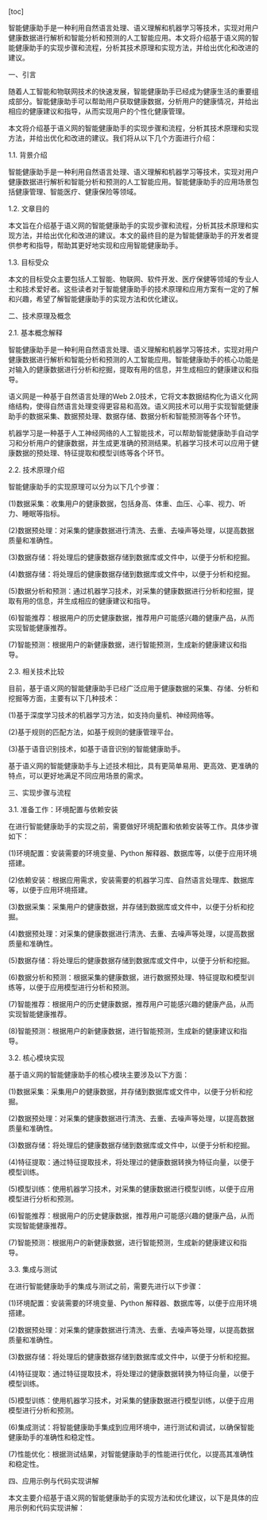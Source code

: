 
[toc]                    
                
                
智能健康助手是一种利用自然语言处理、语义理解和机器学习等技术，实现对用户健康数据进行解析和智能分析和预测的人工智能应用。本文将介绍基于语义网的智能健康助手的实现步骤和流程，分析其技术原理和实现方法，并给出优化和改进的建议。

一、引言

随着人工智能和物联网技术的快速发展，智能健康助手已经成为健康生活的重要组成部分。智能健康助手可以帮助用户获取健康数据，分析用户的健康情况，并给出相应的健康建议和指导，从而实现用户的个性化健康管理。

本文将介绍基于语义网的智能健康助手的实现步骤和流程，分析其技术原理和实现方法，并给出优化和改进的建议。我们将从以下几个方面进行介绍：

1.1. 背景介绍

智能健康助手是一种利用自然语言处理、语义理解和机器学习等技术，实现对用户健康数据进行解析和智能分析和预测的人工智能应用。智能健康助手的应用场景包括健康管理、智能医疗、健康保险等领域。

1.2. 文章目的

本文旨在介绍基于语义网的智能健康助手的实现步骤和流程，分析其技术原理和实现方法，并给出优化和改进的建议。本文的最终目的是为智能健康助手的开发者提供参考和指导，帮助其更好地实现和应用智能健康助手。

1.3. 目标受众

本文的目标受众主要包括人工智能、物联网、软件开发、医疗保健等领域的专业人士和技术爱好者。这些读者对于智能健康助手的技术原理和应用方案有一定的了解和兴趣，希望了解智能健康助手的实现方法和优化建议。

二、技术原理及概念

2.1. 基本概念解释

智能健康助手是一种利用自然语言处理、语义理解和机器学习等技术，实现对用户健康数据进行解析和智能分析和预测的人工智能应用。智能健康助手的核心功能是对输入的健康数据进行分析和挖掘，提取有用的信息，并生成相应的健康建议和指导。

语义网是一种基于自然语言处理的Web 2.0技术，它将文本数据结构化为语义化网络结构，使得自然语言处理变得更容易和高效。语义网技术可以用于实现智能健康助手的数据采集、数据预处理、数据存储、数据分析和智能预测等各个环节。

机器学习是一种基于人工神经网络的人工智能技术，可以帮助智能健康助手自动学习和分析用户的健康数据，并生成更准确的预测结果。机器学习技术可以应用于健康数据的预处理、特征提取和模型训练等各个环节。

2.2. 技术原理介绍

智能健康助手的实现原理可以分为以下几个步骤：

(1)数据采集：收集用户的健康数据，包括身高、体重、血压、心率、视力、听力、睡眠等指标。

(2)数据预处理：对采集的健康数据进行清洗、去重、去噪声等处理，以提高数据质量和准确性。

(3)数据存储：将处理后的健康数据存储到数据库或文件中，以便于分析和挖掘。

(4)数据存储：将处理后的健康数据存储到数据库或文件中，以便于分析和挖掘。

(5)数据分析和预测：通过机器学习技术，对采集的健康数据进行分析和挖掘，提取有用的信息，并生成相应的健康建议和指导。

(6)智能推荐：根据用户的历史健康数据，推荐用户可能感兴趣的健康产品，从而实现智能健康推荐。

(7)智能预测：根据用户的新健康数据，进行智能预测，生成新的健康建议和指导。

2.3. 相关技术比较

目前，基于语义网的智能健康助手已经广泛应用于健康数据的采集、存储、分析和挖掘等方面，主要有以下几种技术：

(1)基于深度学习技术的机器学习方法，如支持向量机、神经网络等。

(2)基于规则的匹配方法，如基于规则的健康管理平台。

(3)基于语音识别技术，如基于语音识别的智能健康助手。

基于语义网的智能健康助手与上述技术相比，具有更简单易用、更高效、更准确的特点，可以更好地满足不同应用场景的需求。

三、实现步骤与流程

3.1. 准备工作：环境配置与依赖安装

在进行智能健康助手的实现之前，需要做好环境配置和依赖安装等工作。具体步骤如下：

(1)环境配置：安装需要的环境变量、Python 解释器、数据库等，以便于应用环境搭建。

(2)依赖安装：根据应用需求，安装需要的机器学习库、自然语言处理库、数据库等，以便于应用环境搭建。

(3)数据采集：采集用户的健康数据，并存储到数据库或文件中，以便于分析和挖掘。

(4)数据预处理：对采集的健康数据进行清洗、去重、去噪声等处理，以提高数据质量和准确性。

(5)数据存储：将处理后的健康数据存储到数据库或文件中，以便于分析和挖掘。

(6)数据分析和预测：根据采集的健康数据，进行数据预处理、特征提取和模型训练等，以便于应用模型进行分析和预测。

(7)智能推荐：根据用户的历史健康数据，推荐用户可能感兴趣的健康产品，从而实现智能健康推荐。

(8)智能预测：根据用户的新健康数据，进行智能预测，生成新的健康建议和指导。

3.2. 核心模块实现

基于语义网的智能健康助手的核心模块主要涉及以下方面：

(1)数据采集：采集用户的健康数据，并存储到数据库或文件中，以便于分析和挖掘。

(2)数据预处理：对采集的健康数据进行清洗、去重、去噪声等处理，以提高数据质量和准确性。

(3)数据存储：将处理后的健康数据存储到数据库或文件中，以便于分析和挖掘。

(4)特征提取：通过特征提取技术，将处理过的健康数据转换为特征向量，以便于模型训练。

(5)模型训练：使用机器学习技术，对采集的健康数据进行模型训练，以便于应用模型进行分析和预测。

(6)智能推荐：根据用户的历史健康数据，推荐用户可能感兴趣的健康产品，从而实现智能健康推荐。

(7)智能预测：根据用户的新健康数据，进行智能预测，生成新的健康建议和指导。

3.3. 集成与测试

在进行智能健康助手的集成与测试之前，需要先进行以下步骤：

(1)环境配置：安装需要的环境变量、Python 解释器、数据库等，以便于应用环境搭建。

(2)数据预处理：对采集的健康数据进行清洗、去重、去噪声等处理，以提高数据质量和准确性。

(3)数据存储：将处理后的健康数据存储到数据库或文件中，以便于分析和挖掘。

(4)特征提取：通过特征提取技术，将处理过的健康数据转换为特征向量，以便于模型训练。

(5)模型训练：使用机器学习技术，对采集的健康数据进行模型训练，以便于应用模型进行分析和预测。

(6)集成测试：将智能健康助手集成到应用环境中，进行测试和调试，以确保智能健康助手的准确性和稳定性。

(7)性能优化：根据测试结果，对智能健康助手的性能进行优化，以提高其准确性和稳定性。

四、应用示例与代码实现讲解

本文主要介绍基于语义网的智能健康助手的实现方法和优化建议，以下是具体的应用示例和代码实现讲解：

